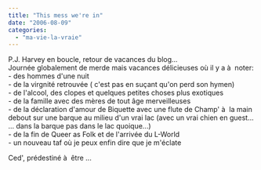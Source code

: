 ```yaml
---
title: "This mess we're in"
date: "2006-08-09"
categories: 
  - "ma-vie-la-vraie"
---
```


  
P.J. Harvey en boucle, retour de vacances du blog...  
Journée globalement de merde mais vacances délicieuses où il y a à  noter:  
\- des hommes d'une nuit  
\- de la virgnité retrouvée ( c'est pas en suçant qu'on perd son hymen)  
\- de l'alcool, des clopes et quelques petites choses plus exotiques  
\- de la famille avec des mères de tout âge merveilleuses  
\- de la déclaration d'amour de Biquette avec une flute de Champ' à  la main debout sur une barque au milieu d'un vrai lac (avec un vrai chien en guest... ... dans la barque pas dans le lac quoique...)  
\- de la fin de Queer as Folk et de l'arrivée du L-World  
\- un nouveau taf où je peux enfin dire que je m'éclate  
  
  
Ced', prédestiné à  être ...
